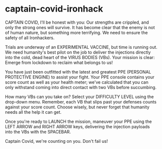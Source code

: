 # captain-covid-ironhack

CAPTAIN COVID, I'll be honest with you: Our strengths are crippled, and only the strong ones will survive. It has become clear that the enemy is not of human nature, but something more terrifying. We need to ensure the safety of all Ironhackers.  

Trials are underway of an EXPERIMENTAL VACCINE, but time is running out. We need humanity's best pilot on the job to deliver the injections directly into the cold, dead heart of the VIRUS BODIES (VBs).  Your mission is clear: Emerge from lockdown to reclaim what belongs to us! 

You have just been outfitted with the latest and greatest PPE (PERSONAL PROTECTIVE ENGINE) to assist your fight. Your PPE console contains your score count as well as your health meter; we've calculated that you can only withstand coming into direct contact with two VBs before succumbing. 

How many VBs can you take on? Select your DIFFICULTY LEVEL using the drop-down menu. Remember, each VB that slips past your defenses counts against your score count. Choose wisely, but never forget that humanity needs all the help it can get. 

Once you're ready to LAUNCH the mission, maneuver your PPE using the LEFT ARROW and RIGHT ARROW keys, delivering the injection payloads into the VBs with the SPACEBAR. 

Captain Covid, we're counting on you.  Don't fail us!
